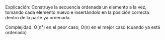 Explicación:
Construye la secuencia ordenada un elemento a la vez, tomando cada elemento nuevo e insertándolo en la posición correcta dentro de la parte ya ordenada.

Complejidad:
O(n²) en el peor caso, O(n) en el mejor caso (cuando ya está ordenado)